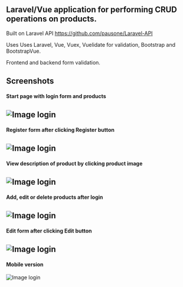 ## Laravel/Vue application for performing CRUD operations on products. 
Built on Laravel API https://github.com/pausone/Laravel-API

Uses Uses Laravel, Vue, Vuex, Vuelidate for validation, Bootstrap and BootstrapVue.

Frontend and backend form validation.
## Screenshots
#### Start page with login form and products
![Image login](/screenshots/before_login.JPG) 
---
#### Register form after clicking Register button
![Image login](/screenshots/register.JPG) 
---
#### View description of product by clicking product image
![Image login](/screenshots/description.JPG) 
---
#### Add, edit or delete products after login
![Image login](/screenshots/after_login.JPG) 
---
#### Edit form after clicking Edit button
![Image login](/screenshots/edit.JPG) 
---
#### Mobile version
![Image login](/screenshots/mobile.JPG) 

